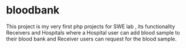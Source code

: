 # bloodbank
This project is my very first php projects for SWE lab , its functionality Receivers and Hospitals where a Hospital user can add blood sample to their blood bank and Receiver users can request for the blood sample. 
